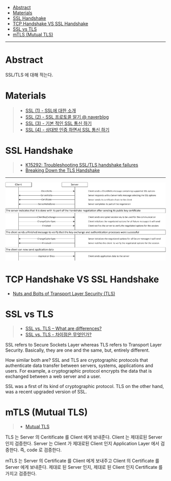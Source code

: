 - [Abstract](#abstract)
- [Materials](#materials)
- [SSL Handshake](#ssl-handshake)
- [TCP Handshake VS SSL Handshake](#tcp-handshake-vs-ssl-handshake)
- [SSL vs TLS](#ssl-vs-tls)
- [mTLS (Mutual TLS)](#mtls-mutual-tls)

----

# Abstract

SSL/TLS 에 대해 적는다.

# Materials

> * [SSL (1) - SSL에 대한 소개](https://m.blog.naver.com/nttkak/20130246203)
> * [SSL (2) - SSL 프로토콜 알기 @ naverblog](https://m.blog.naver.com/nttkak/20130246501)
> * [SSL (3) - 기본 적인 SSL 통신 하기](https://m.blog.naver.com/nttkak/20130246586)
> * [SSL (4) - 상대방 인증 하면서 SSL 통신 하기](https://m.blog.naver.com/nttkak/20130246706)

# SSL Handshake

> * [K15292: Troubleshooting SSL/TLS handshake failures](https://support.f5.com/csp/article/K15292)
> * [Breaking Down the TLS Handshake](https://www.youtube.com/watch?v=cuR05y_2Gxc)

----

![](img/SSL_flow2_10_08_18_updated.png)

# TCP Handshake VS SSL Handshake

* [Nuts and Bolts of Transport Layer Security (TLS)](https://medium.facilelogin.com/nuts-and-bolts-of-transport-layer-security-tls-2c5af298c4be)

# SSL vs TLS

> * [SSL vs. TLS – What are differences?](https://www.ssl2buy.com/wiki/ssl-vs-tls)
> * [SSL vs. TLS - 차이점은 무엇인가?](https://smartits.tistory.com/209)

SSL refers to Secure Sockets Layer whereas TLS refers to Transport Layer Security.  Basically, they are one and the same, but, entirely different.

How similar both are? SSL and TLS are cryptographic protocols that authenticate data transfer between servers, systems, applications and users. For example, a cryptographic protocol encrypts the data that is exchanged between a web server and a user.

SSL was a first of its kind of cryptographic protocol. TLS on the other hand, was a recent upgraded version of SSL.

# mTLS (Mutual TLS)

> * [Mutual TLS](https://www.jacobbaek.com/1040)

TLS 는 Server 의 Ceritificate 를 Client 에게 보내준다. Client 는 제대로된 Server
인지 검증한다. Server 는 Client 가 제대로된 Client 인지 Application Layer 에서
검증한다. 즉, code 로 검증한다.

mTLS 는 Server 의 Certificate 를 Client 에게 보내주고 Client 의 Certificate 를
Server 에게 보내준다. 제대로 된 Server 인지, 제대로 된 Client 인지 Certificate 를
가지고 검증한다.
